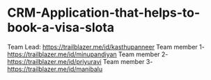 # CRM-Application-that-helps-to-book-a-visa-slota
Team Lead: https://trailblazer.me/id/kasthupanneer 
Team member 1-  https://trailblazer.me/id/minupandiyan
Team member 2- https://trailblazer.me/id/priyuravi
Team member 3-https://trailblazer.me/id/manibalu
